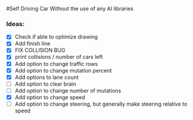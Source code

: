 #Self Driving Car
Without the use of any AI libraries

### Ideas:
- [X] Check if able to optimize drawing
- [X] Add finish line
- [X] FIX COLLISION BUG
- [X] print collisions / number of cars left
- [X] Add option to change traffic rows
- [X] Add option to change mutation percent
- [X] Add options to lane count
- [ ] Add option to clear brain
- [ ] Add option to change number of mutations
- [X] Add option to change speed
- [ ] Add option to change steering, but generally make steering relative to speed
